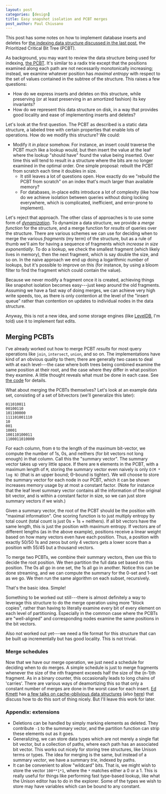 ```yaml
---
layout: post
categories: [design]
title: Easy snapshot isolation and PCBT merges
post_author: Paul Chiusano
---
```


This post has some notes on how to implement database inserts and deletes for [the indexing data structure discussed in the last post][PCBT-post], the Prioritized Critical Bit Tree (PCBT).

[PCBT-post]: http://unisonweb.org/2015-12-22/data-api-implementation.html#post-start

As background, you may want to review the data structure being used for indexing, [the PCBT](http://unisonweb.org/2015-12-22/data-api-implementation.html#pcbts). It's similar to a radix trie except that the positions examined along each path are not necessarily monotonically increasing; instead, we examine whatever position has _maximal entropy_ with respect to the set of values contained in the subtree of the structure. This raises a few questions:

* How do we express inserts and deletes on this structure, while preserving (or at least preserving in an amortized fashion) its key invariants?
* How do we represent this data structure on disk, in a way that provides good locality and ease of implementing inserts and deletes?

Let's look at the first question. The PCBT as described is a static data structure, a labeled tree with certain properties that enable lots of operations. How do we modify this structure? We could:

* Modify it _in place_ somehow. For instance, an insert could traverse the PCBT much like a lookup would, but then insert the value at the leaf where the lookup "should have" found the value being inserted. Over time this will tend to result in a structure where the bits are no longer examined in the optimal order. One simple proposal: rebuilt the PCBT from scratch each time it doubles in size.
  * It still leaves a lot of questions open. How exactly do we "rebuild the PCBT from scratch" on an index that's much larger than available memory?
  * For databases, in-place edits introduce a lot of complexity (like how do we achieve isolation between queries without doing locking everywhere, which is complicated, inefficient, and error-prone to implement).

Let's reject that approach. The other class of approaches is to use some form of [_dynamization_](https://en.wikipedia.org/wiki/Dynamization). To dynamize a data structure, we provide a _merge function_ for the structure, and a merge function for _results_ of queries over the structure. There are various schemes we can use for deciding when to merge the various _fragments_ (my term) of the structure, but as a rule of thumb we'll aim for having a sequence of fragments which _increase in size exponentially_. To do a lookup, we check the smallest fragment (which likely lives in memory), then the next fragment, which is say double the size, and so on. In the naive approach we end up doing a logarithmic number of lookups, but it's possible to improve on this (for instance, by using a bloom filter to find the fragment which could contain the value).

Because we never modify a fragment once it is created, achieving things like snapshot isolation becomes easy---just keep around the old fragments. Assuming we have a fast way of doing merges, we can achieve very high write speeds, too, as there is only contention at the level of the "insert queue" rather than contention on updates to individual nodes in the data structure.

Anyway, this is not a new idea, and some storage engines (like [LevelDB](http://leveldb.org/), I'm told) use it to implement fast edits.

## Merging PCBTs

I've already worked out how to merge PCBT _results_ for most query operations like `join`, `intersect`, `union`, and so on. The implementations have kind of an obvious quality to them; there are generally two cases to deal with at each level---the case where both trees being combined examine the same position at their root, and the case where they differ in what position they examine. A little thought reveals what must be done in each case. See [the code](https://github.com/unisonweb/platform/blob/master/node/src/Unison/Runtime/Pcbt.hs) for details.

What about merging the PCBTs themselves? Let's look at an example data set, consisting of a set of bitvectors (we'll generalize this later):

```
011010011
00100110
101100000
111101001110
10
001
10001
100110100011
1100011010000
```

For each column, from `0` to the length of the maximum bit-vector, we compute the number of 1s, 0s, and neithers (for bit vectors not long enough) in that column. Call this the "summary vector". The summary vector takes up very little space. If there are `N` elements in the PCBT, with a maximum length of `M`, storing the summary vector even naively is only `O(M * log N)` (that is an upper bound; Θ-bound is tighter). We will choose to store the summary vector for each node in our PCBT, which it can be shown increases memory usage by at most a constant factor. (Note for instance that the leaf level summary vector contains all the information of the original bit vector, and is within a constant factor in size, so we can just store summary vectors if we wish.)

Given a summary vector, the root of the PCBT should be the position with "maximal information". One scoring function is to just multiply entropy by total count (total count is just 0s + 1s + neithers). If all bit vectors have the same length, this is just the position with maximum entropy. If vectors are of different lengths (as in the above example), positions receive a linear weight based on how many vectors even have each position. Thus, a position with exactly 50/50 1s and zeros but only 4 vectors gets a lower score than a position with 55/45 but a thousand vectors.

To merge two PCBTs, we combine their summary vectors, then use this to decide the root position. We then partition the full data set based on this position. The 0s all go in one set, the 1s all go in another. Notice this can be done streaming, and we can compute the summary for the 0-set and 1-set as we go. We then run the same algorithm on each subset, recursively.

That's the basic idea. Simple!

Something to be worked out still---there is almost definitely a way to leverage this structure to do the merge operation using more "block copies", rather than having to literally examine every bit of every element on each level of partitioning. Especially in the common case where the PCBTs are "well-aligned" and corresponding nodes examine the same positions in the bit vectors.

Also not worked out yet---we need a file format for this structure that can be built up incrementally but has good locality. This is not trivial.

### Merge schedules

Now that we have our merge operation, we just need a schedule for deciding when to do merges. A simple schedule is just to merge fragments whenever the size of the nth fragment exceeds half the size of the (n-1)th fragment. As in a binary counter, this occasionally leads to long chains of 'carries'. There are various ways of deamortizing this so that only a constant number of merges are done in the worst case for each insert. [Ed Kmett](https://github.com/ekmett) has [a few talks on cache-oblivious data structures](https://yow.eventer.com/yow-2014-1222/functionally-oblivious-and-succinct-by-edward-kmett-1701) (also [here](https://www.youtube.com/watch?v=6nh6LpcXGsI)) that discuss how to do this sort of thing nicely. But I'll leave this work for later.

### Appendix: extensions

* Deletions can be handled by simply marking elements as deleted. They contribute `-1` to the summary vector, and the partition function can strip these elements out as it goes.
* Generalizing, we can store data types which are not merely a single flat bit vector, but a collection of paths, where each path has an associated bit vector. This works out nicely for storing tree structures, like Unison terms or types. The idea for merging is the same, but instead of a summary _vector_, we have a summary _trie_, indexed by paths.
* It can be convenient to allow "wildcard" bits. That is, we might wish to store the vector `100**1*1`, where the `*` matches either a 0 or a 1. This is really useful for things like performing fast type-based lookup, like what the Unison editor has to do in the explorer. Some of the types we wish to store may have variables which can be bound to any constant.
